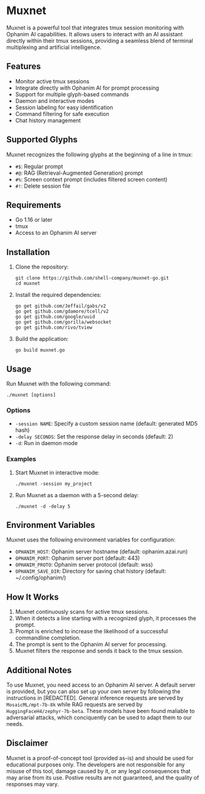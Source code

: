 # Muxnet

Muxnet is a powerful tool that integrates tmux session monitoring with Ophanim AI capabilities. It allows users to interact with an AI assistant directly within their tmux sessions, providing a seamless blend of terminal multiplexing and artificial intelligence.

## Features

- Monitor active tmux sessions
- Integrate directly with Ophanim AI for prompt processing
- Support for multiple glyph-based commands
- Daemon and interactive modes
- Session labeling for easy identification
- Command filtering for safe execution
- Chat history management

## Supported Glyphs

Muxnet recognizes the following glyphs at the beginning of a line in tmux:

- `#$`: Regular prompt
- `#@`: RAG (Retrieval-Augmented Generation) prompt
- `#%`: Screen context prompt (includes filtered screen content)
- `#!`: Delete session file

## Requirements

- Go 1.16 or later
- tmux
- Access to an Ophanim AI server

## Installation

1. Clone the repository:
   ```
   git clone https://github.com/shell-company/muxnet-go.git
   cd muxnet
   ```

2. Install the required dependencies:
   ```
   go get github.com/Jeffail/gabs/v2
   go get github.com/gdamore/tcell/v2
   go get github.com/google/uuid
   go get github.com/gorilla/websocket
   go get github.com/rivo/tview
   ```

3. Build the application:
   ```
   go build muxnet.go
   ```

## Usage

Run Muxnet with the following command:

```
./muxnet [options]
```

### Options

- `-session NAME`: Specify a custom session name (default: generated MD5 hash)
- `-delay SECONDS`: Set the response delay in seconds (default: 2)
- `-d`: Run in daemon mode

### Examples

1. Start Muxnet in interactive mode:
   ```
   ./muxnet -session my_project
   ```

2. Run Muxnet as a daemon with a 5-second delay:
   ```
   ./muxnet -d -delay 5
   ```

## Environment Variables

Muxnet uses the following environment variables for configuration:

- `OPHANIM_HOST`: Ophanim server hostname (default: ophanim.azai.run)
- `OPHANIM_PORT`: Ophanim server port (default: 443)
- `OPHANIM_PROTO`: Ophanim server protocol (default: wss)
- `OPHANIM_SAVE_DIR`: Directory for saving chat history (default: ~/.config/ophanim/)

## How It Works

1. Muxnet continuously scans for active tmux sessions.
2. When it detects a line starting with a recognized glyph, it processes the prompt.
3. Prompt is enriched to increase the likelihood of a successful commandline completion.
4. The prompt is sent to the Ophanim AI server for processing.
5. Muxnet filters the response and sends it back to the tmux session.

## Additional Notes

To use Muxnet, you need access to an Ophanim AI server. A default server is provided, but you can also set up your own server by following the instructions in [REDACTED]. General inference requests are served by `MosaicML/mpt-7b-8k` while RAG requests are served by `HuggingFaceH4/zephyr-7b-beta`. These models have been found maliable to adversarial attacks, which conciquently can be used to adapt them to our needs.

## Disclaimer 

Muxnet is a proof-of-concept tool (provided as-is) and should be used for educational purposes only. The developers are not responsible for any misuse of this tool, damage caused by it, or any legal consequences that may arise from its use. Postive results are not guaranteed, and the quality of responses may vary.